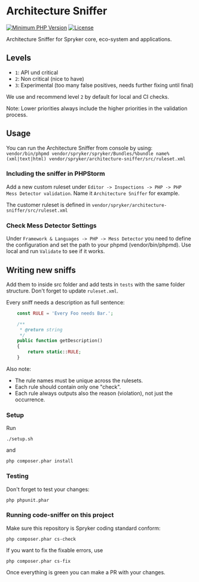 # Architecture Sniffer
[![Minimum PHP Version](http://img.shields.io/badge/php-%3E%3D%205.4-8892BF.svg)](https://php.net/)
[![License](https://poser.pugx.org/spryker/architecture-sniffer/license.svg)](https://packagist.org/packages/spryker/architecture-sniffer)

Architecture Sniffer for Spryker core, eco-system and applications.

## Levels

- `1`: API und critical
- `2`: Non critical (nice to have)
- `3`: Experimental (too many false positives, needs further fixing until final)

We use and recommend level `2` by default for local and CI checks.

Note: Lower priorities always include the higher priorities in the validation process.

## Usage
You can run the Architecture Sniffer from console by using:
`vendor/bin/phpmd vendor/spryker/spryker/Bundles/%bundle name% (xml|text|html) vendor/spryker/architecture-sniffer/src/ruleset.xml`

### Including the sniffer in PHPStorm
Add a new custom ruleset under `Editor -> Inspections -> PHP -> PHP Mess Detector validation`.
Name it `Architecture Sniffer` for example.

The customer ruleset is defined in `vendor/spryker/architecture-sniffer/src/ruleset.xml`

### Check Mess Detector Settings
Under `Framework & Languages -> PHP -> Mess Detector` you need to define the configuration and set the path to your phpmd (vendor/bin/phpmd). Use local and run `Validate` to see if it works.

## Writing new sniffs
Add them to inside src folder and add tests in `tests` with the same folder structure.
Don't forget to update `ruleset.xml`.

Every sniff needs a description as full sentence:
```php
    const RULE = 'Every Foo needs Bar.';

    /**
     * @return string
     */
    public function getDescription()
    {
        return static::RULE;
    }
```

Also note:
- The rule names must be unique across the rulesets.
- Each rule should contain only one "check".
- Each rule always outputs also the reason (violation), not just the occurrence.

### Setup
Run
```
./setup.sh
```
and
```
php composer.phar install
```

### Testing
Don't forget to test your changes:
```
php phpunit.phar
```

### Running code-sniffer on this project
Make sure this repository is Spryker coding standard conform:
```
php composer.phar cs-check
```
If you want to fix the fixable errors, use
```
php composer.phar cs-fix
```
Once everything is green you can make a PR with your changes.
